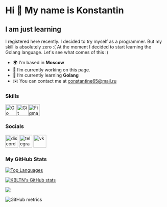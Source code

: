 Hi 👋 My name is Konstantin
===========================


I am just learning
------------------

I registered here recently. I decided to try myself as a programmer. But my skill is absolutely zero :( At the moment I decided to start learning the Golang language. Let's see what comes of this :)


* 🌍  I'm based in **Moscow**
* 🔭  I’m currently working on this page. 
* 🧠  I’m currently learning **Golang** 
* ✉️  You can contact me at [constantine65@mail.ru](mailto:constantine65@mail.ru)


### Skills

<p align="left">
<a href="https://go.dev/doc/" target="_blank" rel="noreferrer"><img src="https://raw.githubusercontent.com/danielcranney/readme-generator/main/public/icons/skills/go-colored.svg" width="36" height="36" alt="Go" /></a><a href="https://git-scm.com/" target="_blank" rel="noreferrer"><img src="https://raw.githubusercontent.com/danielcranney/readme-generator/main/public/icons/skills/git-colored.svg" width="36" height="36" alt="Git" /></a><a href="https://www.figma.com/" target="_blank" rel="noreferrer"><img src="https://raw.githubusercontent.com/danielcranney/readme-generator/main/public/icons/skills/figma-colored.svg" width="36" height="36" alt="Figma" /></a>
</p>


### Socials

[<img src='https://cdn.jsdelivr.net/npm/simple-icons@3.0.1/icons/discord.svg' alt='discord' height='40'>](https://discord.com/users/kbltn)  [<img src='https://cdn.jsdelivr.net/npm/simple-icons@3.0.1/icons/telegram.svg' alt='telegram' height='40'>](https://t.me/KBLTN)  [<img src='https://cdn.jsdelivr.net/npm/simple-icons@3.0.1/icons/vk.svg' alt='vk' height='40'>](https://vk.com/kbltn)  



### My GitHub Stats

<a href="https://github.com/KBLTN" align="left"><img src="https://github-readme-stats.vercel.app/api/top-langs/?username=KBLTN&langs_count=10&title_color=3382ed&text_color=ffffff&icon_color=a855f7&bg_color=181824&hide_border=true&locale=en&custom_title=Top%20%Languages" alt="Top Languages" /></a>

<a href="http://www.github.com/KBLTN"><img src="https://github-readme-stats.vercel.app/api?username=KBLTN&show_icons=true&hide=&count_private=true&title_color=3382ed&text_color=ffffff&icon_color=a855f7&bg_color=181824&hide_border=true&show_icons=true" alt="KBLTN's GitHub stats" /></a>

<a href="http://www.github.com/KBLTN"><img src="https://github-readme-streak-stats.herokuapp.com/?user=KBLTN&stroke=ffffff&background=181824&ring=3382ed&fire=3382ed&currStreakNum=ffffff&currStreakLabel=3382ed&sideNums=ffffff&sideLabels=ffffff&dates=ffffff&hide_border=true" /></a>




![GitHub metrics](https://metrics.lecoq.io/KBLTN)  
